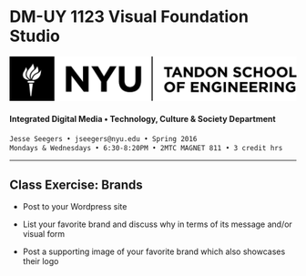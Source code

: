 # DM-UY 1123 Visual Foundation Studio

![NYU](nyu_soe_logo.png)
#### Integrated Digital Media • Technology, Culture & Society Department 

    Jesse Seegers • jseegers@nyu.edu • Spring 2016 
    Mondays & Wednesdays • 6:30-8:20PM • 2MTC MAGNET 811 • 3 credit hrs
---

## Class Exercise: Brands

* Post to your Wordpress site

* List your favorite brand and discuss why in terms of its message and/or visual form

* Post a supporting image of your favorite brand which also showcases their logo


